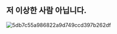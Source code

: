 ## 저 이상한 사람 아닙니다.

![5db7c55a986822a9d749ccd397b262df](https://github.com/RealDeal74/RealDeal74/assets/130647113/fe903228-336e-4569-84fa-cc2f3b23d607)

<!--
**RealDeal74/RealDeal74** is a ✨ _special_ ✨ repository because its `README.md` (this file) appears on your GitHub profile.

Here are some ideas to get you started:

- 🔭 I’m currently working on ...
- 🌱 I’m currently learning ...
- 👯 I’m looking to collaborate on ...
- 🤔 I’m looking for help with ...
- 💬 Ask me about ...
- 📫 How to reach me: ...
- 😄 Pronouns: ...
- ⚡ Fun fact: ...
-->
